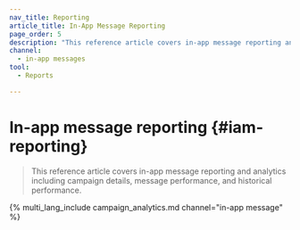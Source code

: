 ```yaml
---
nav_title: Reporting
article_title: In-App Message Reporting
page_order: 5
description: "This reference article covers in-app message reporting and analytics including campaign details, message performance, and historical performance."
channel:
  - in-app messages
tool:
  - Reports

---
```


# In-app message reporting {#iam-reporting}

> This reference article covers in-app message reporting and analytics including campaign details, message performance, and historical performance.

{% multi_lang_include campaign_analytics.md channel="in-app message" %}


